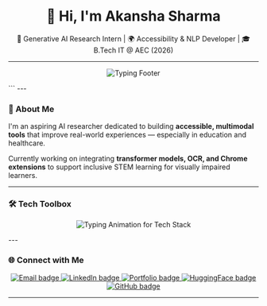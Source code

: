 <h1 align="center">👋 Hi, I'm Akansha Sharma</h1>
<p align="center">
  🧠 Generative AI Research Intern | 🌍 Accessibility & NLP Developer | 🎓 B.Tech IT @ AEC (2026)
</p>

---
<p align="center"> <img src="https://readme-typing-svg.herokuapp.com?font=Fira+Code&size=18&pause=1000&color=0AFFEF&center=true&vCenter=true&width=435&lines=Building+Empathetic+AI+for+Everyone;Driven+by+Accessibility+and+Impact" alt="Typing Footer" /> </p> ```
---

### 💬 About Me
I'm an aspiring AI researcher dedicated to building **accessible, multimodal tools** that improve real-world experiences — especially in education and healthcare.  

Currently working on integrating **transformer models, OCR, and Chrome extensions** to support inclusive STEM learning for visually impaired learners.

---


### 🛠️ Tech Toolbox

<p align="center">
  <img src="https://readme-typing-svg.herokuapp.com?font=Fira+Code&weight=500&size=18&pause=1000&color=00FFD9&vCenter=true&multiline=true&width=650&lines=Languages:+Python,+LaTeX,+JavaScript,+SQL;Frameworks:+PyTorch,+TensorFlow,+HuggingFace,+Keras;Web:+React,+Streamlit,+FastAPI,+Django,+Chrome+Extensions;Databases:+SQLite,+PostgreSQL,+Qdrant;Domains:+LLMs,+OCR,+NLP,+Accessibility,+Multimodal+AI" alt="Typing Animation for Tech Stack" />
</p>
---


### 🌐 Connect with Me

<p align="center">
  <a href="mailto:akansha.sharma2k@gmail.com">
    <img src="https://img.shields.io/badge/Email-akansha.sharma2k%40gmail.com-orange?style=for-the-badge&logo=gmail" alt="Email badge" />
  </a>
  
  <a href="https://www.linkedin.com/in/akansha-sharma-ai](https://linkedin.com/in/your-link](https://www.linkedin.com/in/akansha-sharma-285994251/">
    <img src="https://img.shields.io/badge/LinkedIn-akansha--sharma--ai-blue?style=for-the-badge&logo=linkedin" alt="LinkedIn badge" />
  </a>
  
  <a href="(https://app--akansha-portfolio-assistant-c6c54332.base44.app/)">
    <img src="https://img.shields.io/badge/Portfolio-akansha--access.netlify.app-lightgrey?style=for-the-badge&logo=githubpages" alt="Portfolio badge" />
  </a>
  
  <a href="[https://huggingface.co/akansha-sharma](https://huggingface.co/akansha2k2)">
    <img src="https://img.shields.io/badge/HuggingFace-akansha--sharma-yellow?style=for-the-badge&logo=huggingface" alt="HuggingFace badge" />
  </a>

  <a href="https://github.com/aka-sa">
    <img src="https://img.shields.io/badge/GitHub-akansha--sharma-black?style=for-the-badge&logo=github" alt="GitHub badge" />
  </a>
</p>

---

